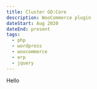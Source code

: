 ```yaml
---
title: Cluster GO:Core
description: WooCommerce plugin
dateStart: Aug 2020
dateEnd: present
tags:
  - php
  - wordpress
  - woocommerce
  - erp
  - jquery
---
```


Hello
<!--more-->
